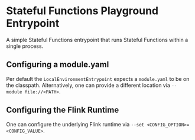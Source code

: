 # Stateful Functions Playground Entrypoint

A simple Stateful Functions entrypoint that runs Stateful Functions within a single process.

## Configuring a module.yaml

Per default the `LocalEnvironmentEntrypoint` expects a `module.yaml` to be on the classpath.
Alternatively, one can provide a different location via `--module file://<PATH>`.

## Configuring the Flink Runtime

One can configure the underlying Flink runtime via `--set <CONFIG_OPTION>=<CONFIG_VALUE>`.